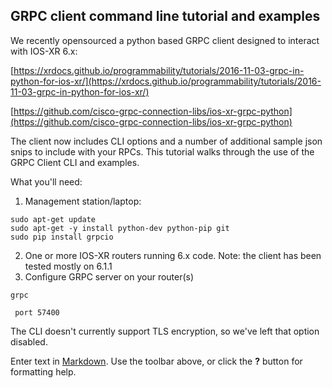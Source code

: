 ## GRPC client command line tutorial and examples

We recently opensourced a python based GRPC client designed to interact with IOS-XR 6.x:

[https://xrdocs.github.io/programmability/tutorials/2016-11-03-grpc-in-python-for-ios-xr/](https://xrdocs.github.io/programmability/tutorials/2016-11-03-grpc-in-python-for-ios-xr/)

[https://github.com/cisco-grpc-connection-libs/ios-xr-grpc-python](https://github.com/cisco-grpc-connection-libs/ios-xr-grpc-python)

The client now includes CLI options and a number of additional sample json snips to include with your RPCs.  This tutorial walks through the use of the GRPC Client CLI and examples.

What you'll need:

1. Management station/laptop: 
```
sudo apt-get update
sudo apt-get -y install python-dev python-pip git
sudo pip install grpcio
```

2. One or more IOS-XR routers running 6.x code.  Note: the client has been tested mostly on 6.1.1
3. Configure GRPC server on your router(s)

```
grpc

 port 57400
```
 
The CLI doesn't currently support TLS encryption, so we've left that option disabled.





Enter text in [Markdown](http://daringfireball.net/projects/markdown/). Use the toolbar above, or click the **?** button for formatting help.
